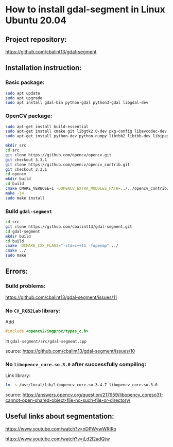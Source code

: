 # How to install gdal-segment in Linux Ubuntu 20.04
## Project repository:
https://github.com/cbalint13/gdal-segment

## Installation instruction:


### Basic package:
```bash
sudo apt update
sudo apt upgrade
sudo apt install gdal-bin python-gdal python3-gdal libgdal-dev
```

### OpenCV package:
```bash
sudo apt-get install build-essential
sudo apt-get install cmake git libgtk2.0-dev pkg-config libavcodec-dev libavformat-dev libswscale-dev
sudo apt-get install python-dev python-numpy libtbb2 libtbb-dev libjpeg-dev libpng-dev libtiff-dev libjasper-dev libdc1394-22-dev

mkdir src
cd src
git clone https://github.com/opencv/opencv.git
git checkout 3.3.1
git clone https://github.com/opencv/opencv_contrib.git
git checkout 3.3.1
cd opencv
mkdir build
cd build
cmake CMAKE_VERBOSE=1 -DOPENCV_EXTRA_MODULES_PATH=../../opencv_contrib/modules -DCMAKE_SKIP_RPATH=ON ../
make -j4
sudo make install
```

### Build ```gdal-segment```

```bash
cd src
git clone https://github.com/cbalint13/gdal-segment.git
cd gdal-segment
mkdir build
cd build
cmake -DCMAKE_CXX_FLAGS="-std=c++11 -fopenmp" ../
cmake ../
sudo make
```

## Errors:

### Build problems:
https://github.com/cbalint13/gdal-segment/issues/11

### No ```CV_RGB2Lab``` library:
Add 
```cpp 
#include <opencv2/imgproc/types_c.h>
```
in ```gdal-segment/src/gdal-segment.cpp```

source: https://github.com/cbalint13/gdal-segment/issues/10


### No ```libopencv_core.so.3.0``` after successfully compiling:
Link library:

```bash
ln -s /usr/local/lib/libopencv_core.so.3.4.7 libopencv_core.so.3.0
```

source: https://answers.opencv.org/question/217959/libopencv_coreso31-cannot-open-shared-object-file-no-such-file-or-directory/

## Useful links about segmentation:
https://www.youtube.com/watch?v=nDPWywWRIRo

https://www.youtube.com/watch?v=jLd2I2adQtw